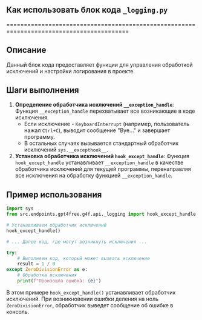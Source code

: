## Как использовать блок кода `_logging.py`
=========================================================================================

Описание
-------------------------
Данный блок кода предоставляет функции для управления обработкой исключений и настройки логирования в проекте.

Шаги выполнения
-------------------------
1. **Определение обработчика исключений `__exception_handle`**: Функция `__exception_handle` перехватывает все возникающие в коде исключения.
    -  Если исключение - `KeyboardInterrupt` (например, пользователь нажал `Ctrl+C`), выводит сообщение "Bye..." и завершает программу.
    -  В остальных случаях вызывается стандартный обработчик исключений `sys.__excepthook__`.
2. **Установка обработчика исключений `hook_except_handle`**: Функция `hook_except_handle` устанавливает `__exception_handle` в качестве обработчика исключений для текущей программы, перенаправляя все исключения на обработку функцией `__exception_handle`.

Пример использования
-------------------------

```python
import sys
from src.endpoints.gpt4free.g4f.api._logging import hook_except_handle

# Устанавливаем обработчик исключений
hook_except_handle()

# ... Далее код, где могут возникнуть исключения ...

try:
    # Выполняем код, который может вызвать исключение
    result = 1 / 0
except ZeroDivisionError as e:
    # Обработка исключения
    print(f"Произошла ошибка: {e}")
```

В этом примере `hook_except_handle()` устанавливает обработчик исключений. При возникновении ошибки деления на ноль `ZeroDivisionError`, обработчик выведет сообщение об ошибке в консоль.